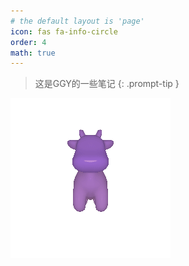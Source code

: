 ```yaml
---
# the default layout is 'page'
icon: fas fa-info-circle
order: 4
math: true
---
```


> 这是GGY的一些笔记
{: .prompt-tip }

![title](/assets/source/generated.gif)